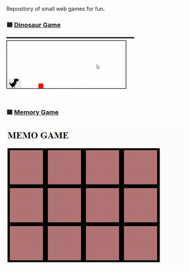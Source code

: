 Repository of small web games for fun.

### 🟩 [Dinosaur Game](https://github.com/containedx/Fun-with-Javascript/tree/master/dinosaur%20game) 

![](dinosaur_game/dino.gif)

### 🟪 [Memory Game](https://github.com/containedx/Fun-with-Javascript/tree/master/memory%20game)

![](memory_game/game.gif)
